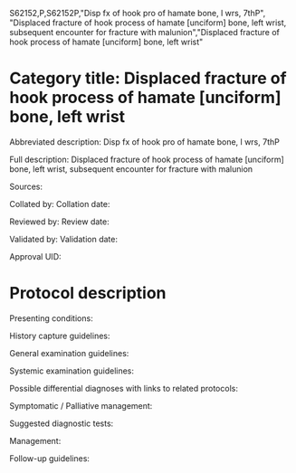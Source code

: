 S62152,P,S62152P,"Disp fx of hook pro of hamate bone, l wrs, 7thP", "Displaced fracture of hook process of hamate [unciform] bone, left wrist, subsequent encounter for fracture with malunion","Displaced fracture of hook process of hamate [unciform] bone, left wrist"
# Category title: Displaced fracture of hook process of hamate [unciform] bone, left wrist

Abbreviated description: Disp fx of hook pro of hamate bone, l wrs, 7thP

Full description: Displaced fracture of hook process of hamate [unciform] bone, left wrist, subsequent encounter for fracture with malunion

Sources:

Collated by:
Collation date:

Reviewed by:
Review date:

Validated by:
Validation date:

Approval UID:

# Protocol description

Presenting conditions:

History capture guidelines:

General examination guidelines:

Systemic examination guidelines:

Possible differential diagnoses with links to related protocols:

Symptomatic / Palliative management:

Suggested diagnostic tests:

Management:

Follow-up guidelines:
